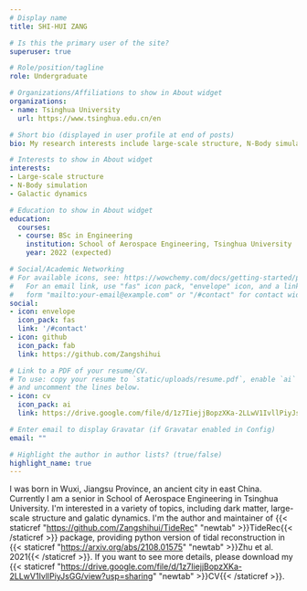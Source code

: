 ```yaml
---
# Display name
title: SHI-HUI ZANG

# Is this the primary user of the site?
superuser: true

# Role/position/tagline
role: Undergraduate

# Organizations/Affiliations to show in About widget
organizations:
- name: Tsinghua University
  url: https://www.tsinghua.edu.cn/en

# Short bio (displayed in user profile at end of posts)
bio: My research interests include large-scale structure, N-Body simulation and galactic dynamics.

# Interests to show in About widget
interests:
- Large-scale structure
- N-Body simulation
- Galactic dynamics

# Education to show in About widget
education:
  courses:
  - course: BSc in Engineering
    institution: School of Aerospace Engineering, Tsinghua University
    year: 2022 (expected)

# Social/Academic Networking
# For available icons, see: https://wowchemy.com/docs/getting-started/page-builder/#icons
#   For an email link, use "fas" icon pack, "envelope" icon, and a link in the
#   form "mailto:your-email@example.com" or "/#contact" for contact widget.
social:
- icon: envelope
  icon_pack: fas
  link: '/#contact'
- icon: github
  icon_pack: fab
  link: https://github.com/Zangshihui

# Link to a PDF of your resume/CV.
# To use: copy your resume to `static/uploads/resume.pdf`, enable `ai` icons in `params.toml`, 
# and uncomment the lines below.
- icon: cv
  icon_pack: ai
  link: https://drive.google.com/file/d/1z7IiejjBopzXKa-2LLwV1IvllPiyJsGG/view?usp=sharing

# Enter email to display Gravatar (if Gravatar enabled in Config)
email: ""

# Highlight the author in author lists? (true/false)
highlight_name: true
---
```


I was born in Wuxi, Jiangsu Province, an ancient city in east China. Currently I am a senior in School of Aerospace Engineering in Tsinghua University. I'm interested in a variety of topics, including dark matter, large-scale structure and galatic dynamics. I'm the author and maintainer of {{< staticref "https://github.com/Zangshihui/TideRec" "newtab" >}}TideRec{{< /staticref >}} package, providing python version of tidal reconstruction in {{< staticref "https://arxiv.org/abs/2108.01575" "newtab" >}}Zhu et al. 2021{{< /staticref >}}. If you want to see more details, please download my {{< staticref "https://drive.google.com/file/d/1z7IiejjBopzXKa-2LLwV1IvllPiyJsGG/view?usp=sharing" "newtab" >}}CV{{< /staticref >}}.
